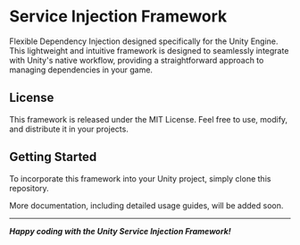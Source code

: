 # Service Injection Framework
Flexible Dependency Injection designed specifically for the Unity Engine. This lightweight and intuitive framework is designed to seamlessly integrate with Unity's native workflow, providing a straightforward approach to managing dependencies in your game.

## License
This framework is released under the MIT License. Feel free to use, modify, and distribute it in your projects.

## Getting Started
To incorporate this framework into your Unity project, simply clone this repository.

More documentation, including detailed usage guides, will be added soon.

---

***Happy coding with the Unity Service Injection Framework!***
